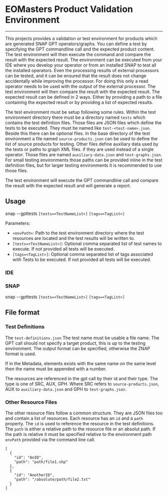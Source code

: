 EOMasters Product Validation Environment
========================================
----------------------------------------

This projects provides a validation or test environment for products which are generated SNAP GPT operators/graphs. You
can define a test by specifying the GPT commandline call and the expected product content. The test environment will
then
execute the command and compare the result with the expected result.
The environment can be executed from your IDE where you develop your operator or from an installed SNAP to test all the
installed operators. Even the processing results of external processors can be tested, and it can be ensured that the
result does not change accidentally while improving the processor. For doing this only a read operator needs to be used
with the output of the external processor. The test environment will then compare the result with the expected result.
The expected result can be defined in 2 ways. Either by providing a path to a file containing the
expected result or by providing a list of expected results.

The test environment must be setup following some rules.
Within the test environment directory there must be a directory named `tests` which contains the test definition files.
Those files are JSON files which define the tests to be executed. They must be named like `test-<test-name>.json`.
Beside this there can be optional files. 
In the base directory of the test environment a file named `source-products.json` can be used to define the list of
source products for testing. Other files define auxiliary data used by the tests or paths to graph XML files.
if they are used instead of a single operator. Those files are named `auxiliary-data.json` and `test-graphs.json`.
For small testing environments those paths can be provided inline in the test definition files, but for larger testing
environments it is recommended to use those files.

The test environment will execute the GPT commandline call and compare the result with the expected result and will
generate a report.

## Usage

snap --gpttests <envPath> `[tests=<TestNameList>]` `[tags=<TagList>]`

Parameters:

* `<envPath>`: Path to the test environment directory where the test resources are located and the test results will be
  written to.
* `[tests=<TestNameList>]`: Optional comma separated list of test names to execute. If not provided all tests will be
  executed.
* `[tags=<TagList>]`: Optional comma separated list of tags associated with Tests to be executed. If not provided all
  tests will be executed.

### IDE

### SNAP

snap --gpttests <envPath> `[tests=<TestNameList>]` `[tags=<TagList>]`

## File format

### Test Definitions

The `test-definitions.json`
The test name must be usable a file name.
The GPT call should not specify a target product, this is up to the testing environment. The output format can be
specified, otherwise the ZNAP format is used.

If in the Metadata, elements exists with the same name on the same level then the name must be appended with a number.

The resources are referenced in the gpt call by their id and their type.
The type is one of SRC, AUX, GPH. Where SRC refers to `source-products.json`, AUX to `auxiliary-data.json` and GPH
to `test-graphs.json`.

### Other Resource Files

The other resource files follow a common structure. They are JSON files too and contain a list of resources. Each
resource has an `id` and a `path` property. The `id` is used to reference the resource in the test definitions. The
`path` is either a relative path to the resource file or an absolut path. If the path is relative it must be specified
relative to the environment path `envPath` provided via the command line call.

```
[
  {
    "id": "AnID",
    "path": "path/file1.shp"
  },
  {
    "id": "AnotherID",
    "path": "/absolute/path/file2.txt"
  }
]
```
